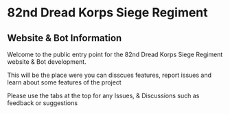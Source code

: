 # 82nd Dread Korps Siege Regiment
## Website & Bot Information

Welcome to the public entry point for the 82nd Dread Korps Siege Regiment website & Bot development.

This will be the place were you can disscues features, report issues and learn about some features of the project


Please use the tabs at the top for any Issues, & Discussions such as feedback or suggestions
